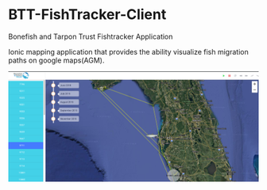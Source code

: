 # BTT-FishTracker-Client
Bonefish and Tarpon Trust Fishtracker Application

Ionic mapping application that provides the ability visualize fish migration paths on google maps(AGM).






![BTT FishTracker](/src/assets/SS_1.png)


